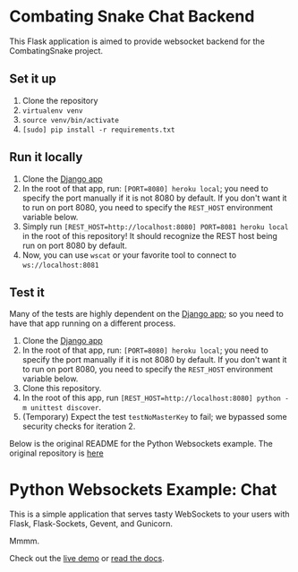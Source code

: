 # Combating Snake Chat Backend
This Flask application is aimed to provide websocket backend for the CombatingSnake
project.

## Set it up
1. Clone the repository
2. `virtualenv venv`
3. `source venv/bin/activate`
4. `[sudo] pip install -r requirements.txt`

## Run it locally
1. Clone the [Django app](/jacky8hyf/CS169CombatingSnake)
2. In the root of that app, run: `[PORT=8080] heroku local`; you need to specify
   the port manually if it is not 8080 by default. If you don't want it to run on
   port 8080, you need to specify the `REST_HOST` environment variable below.
3. Simply run `[REST_HOST=http://localhost:8080] PORT=8081 heroku local`
   in the root of this repository! It should recognize the REST host being run
   on port 8080 by default.
4. Now, you can use `wscat` or your favorite tool to connect to `ws://localhost:8081`

## Test it
Many of the tests are highly dependent on the [Django app](/jacky8hyf/CS169CombatingSnake);
so you need to have that app running on a different process.

1. Clone the [Django app](/jacky8hyf/CS169CombatingSnake)
2. In the root of that app, run: `[PORT=8080] heroku local`; you need to specify
   the port manually if it is not 8080 by default. If you don't want it to run on
   port 8080, you need to specify the `REST_HOST` environment variable below.
3. Clone this repository.
4. In the root of this app, run
   `[REST_HOST=http://localhost:8080] python -m unittest discover`.
5. (Temporary) Expect the test `testNoMasterKey` to fail; we bypassed some security
   checks for iteration 2.

Below is the original README for the Python Websockets example. The original repository
is [here](/heroku-examples/python-websockets-chat)

# Python Websockets Example: Chat

This is a simple application that serves tasty WebSockets to your users
with Flask, Flask-Sockets, Gevent, and Gunicorn.

Mmmm.

Check out the [live demo](http://flask-chat.herokuapp.com) or [read the docs](https://devcenter.heroku.com/articles/python-websockets).